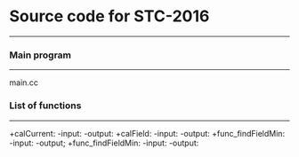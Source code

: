 # Source code for STC-2016
***
### Main program  
---
main.cc  

### List of functions   
---
+calCurrent:
	-input:
	-output:
+calField:
	-input:
	-output:
+func\_findFieldMin:
	-input:
	-output;
+func\_findFieldMin:
	-input:
	-output:

	

